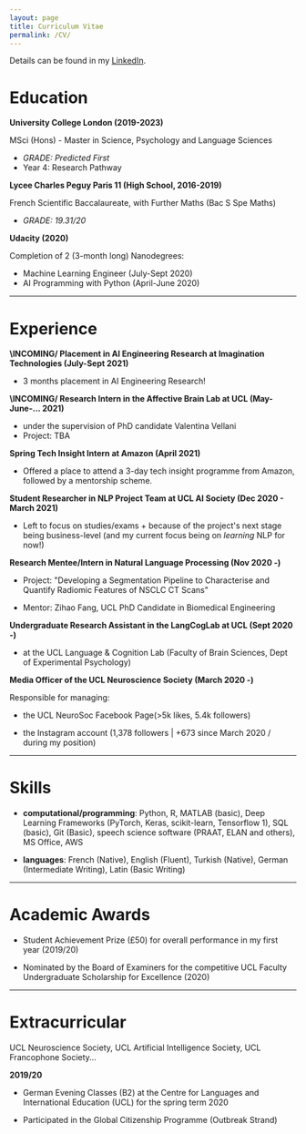 ```yaml
---
layout: page
title: Curriculum Vitae
permalink: /CV/
---
```


Details can be found in my [LinkedIn](https://www.linkedin.com/in/dilay-fidan-ercelik-682675194/).

# Education

**University College London (2019-2023)**

MSci (Hons) - Master in Science, Psychology and Language Sciences

- *GRADE: Predicted First*
- Year 4: Research Pathway

**Lycee Charles Peguy Paris 11 (High School, 2016-2019)**

French Scientific Baccalaureate, with Further Maths (Bac S Spe Maths)

- *GRADE: 19.31/20*

**Udacity (2020)**

Completion of 2 (3-month long) Nanodegrees:

- Machine Learning Engineer (July-Sept 2020)
- AI Programming with Python (April-June 2020)

---
# Experience

**\INCOMING/ Placement in AI Engineering Research at Imagination Technologies (July-Sept 2021)**

- 3 months placement in AI Engineering Research!


**\INCOMING/ Research Intern in the Affective Brain Lab at UCL (May-June-... 2021)**

- under the supervision of PhD candidate Valentina Vellani
- Project: TBA


**Spring Tech Insight Intern at Amazon (April 2021)**

- Offered a place to attend a 3-day tech insight programme from Amazon, followed by a mentorship scheme.


**Student Researcher in NLP Project Team at UCL AI Society (Dec 2020 - March 2021)**

- Left to focus on studies/exams + because of the project's next stage being business-level (and my current focus being on *learning* NLP for now!)


**Research Mentee/Intern in Natural Language Processing (Nov 2020 -)**

- Project: "Developing a Segmentation Pipeline to Characterise and Quantify Radiomic Features of NSCLC CT Scans"

- Mentor: Zihao Fang, UCL PhD Candidate in Biomedical Engineering


**Undergraduate Research Assistant in the LangCogLab at UCL (Sept 2020 -)**

- at the UCL Language & Cognition Lab (Faculty of Brain Sciences, Dept of Experimental Psychology)


**Media Officer of the UCL Neuroscience Society (March 2020 -)**

Responsible for managing:

- the UCL NeuroSoc Facebook Page(>5k likes, 5.4k followers)

- the Instagram account (1,378 followers | +673 since March 2020 / during my position)

---
# Skills
- **computational/programming**: Python, R, MATLAB (basic), Deep Learning Frameworks (PyTorch, Keras, scikit-learn, Tensorflow 1), SQL (basic), Git (Basic), speech science software (PRAAT, ELAN and others), MS Office, AWS

- **languages**: French (Native), English (Fluent), Turkish (Native), German (Intermediate Writing), Latin (Basic Writing)

---
# Academic Awards

- Student Achievement Prize (£50) for overall performance in my first year (2019/20)

- Nominated by the Board of Examiners for the competitive UCL Faculty Undergraduate Scholarship for Excellence (2020)

---
# Extracurricular

UCL Neuroscience Society, UCL Artificial Intelligence Society, UCL Francophone Society...

**2019/20**

- German Evening Classes (B2) at the Centre for Languages and International Education (UCL) for the spring term 2020

- Participated in the Global Citizenship Programme (Outbreak Strand) 
